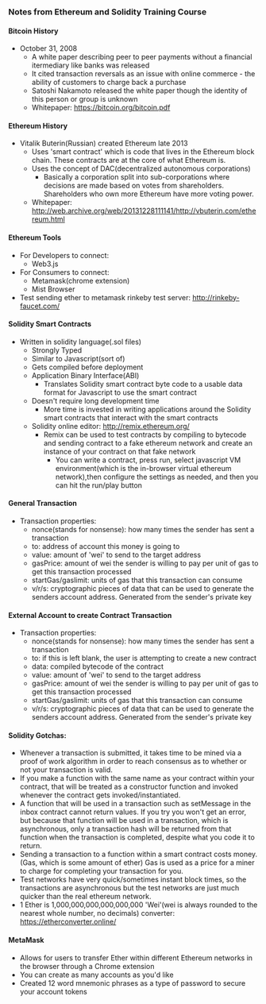 ### Notes from Ethereum and Solidity Training Course

#### Bitcoin History
- October 31, 2008
  - A white paper describing peer to peer payments without a financial itermediary like banks was released
  -  It cited transaction reversals as an issue with online commerce - the ability of customers to charge back a purchase
  - Satoshi Nakamoto released the white paper though the identity of this person or group is unknown
  - Whitepaper: https://bitcoin.org/bitcoin.pdf

#### Ethereum History
- Vitalik Buterin(Russian) created Ethereum late 2013
  - Uses 'smart contract' which is code that lives in the Ethereum block chain. These contracts are at the core of what Ethereum is. 
  - Uses the concept of DAC(decentralized autonomous corporations)
    - Basically a corporation split into sub-corporations where decisions are made based on votes from shareholders. Shareholders who own more Ethereum have more voting power.
  - Whitepaper: http://web.archive.org/web/20131228111141/http://vbuterin.com/ethereum.html


#### Ethereum Tools
- For Developers to connect:
  - Web3.js
- For Consumers to connect:
  - Metamask(chrome extension)
  - Mist Browser
- Test sending ether to metamask rinkeby test server: http://rinkeby-faucet.com/

#### Solidity Smart Contracts
- Written in solidity language(.sol files)
  - Strongly Typed
  - Similar to Javascript(sort of)
  - Gets compiled before deployment
  - Application Binary Interface(ABI)
    - Translates Solidity smart contract byte code to a usable data format for Javascript to use the smart contract
  - Doesn't require long development time
    - More time is invested in writing applications around the Solidity smart contracts that interact with the smart contracts
  - Solidity online editor: http://remix.ethereum.org/
    - Remix can be used to test contracts by compiling to bytecode and sending contract to a fake ethereum network and create an instance of your contract on that fake network
      - You can write a contract, press run, select javascript VM environment(which is the in-browser virtual ethereum network),then configure the settings as needed, and then you can hit the run/play button


#### General Transaction
- Transaction properties:
  - nonce(stands for nonsense): how many times the sender has sent a transaction
  - to: address of account this money is going to
  - value: amount of 'wei' to send to the target address
  - gasPrice: amount of wei the sender is willing to pay per unit of gas to get this transaction processed
  - startGas/gaslimit: units of gas that this transaction can consume
  - v/r/s: cryptographic pieces of data that can be used to generate the senders account address. Generated from the sender's private key

#### External Account to create Contract Transaction
- Transaction properties:
  - nonce(stands for nonsense): how many times the sender has sent a transaction
  - to: if this is left blank, the user is attempting to create a new contract
  - data: compiled bytecode of the contract
  - value: amount of 'wei' to send to the target address
  - gasPrice: amount of wei the sender is willing to pay per unit of gas to get this transaction processed
  - startGas/gaslimit: units of gas that this transaction can consume
  - v/r/s: cryptographic pieces of data that can be used to generate the senders account address. Generated from the sender's private key

#### Solidity Gotchas:
- Whenever a transaction is submitted, it takes time to be mined via a proof of work algorithm in order to reach consensus as to whether or not your transaction is valid. 
- If you make a function with the same name as your contract within your contract, that will be treated as a constructor function and invoked whenever the contract gets invoked/instantiated.
- A function that will be used in a transaction such as setMessage in the inbox contract cannot return values. If you try you won't get an error, but because that function will be used in a transaction, which is asynchronous, only a transaction hash will be returned from that function when the transaction is completed, despite what you code it to return. 
- Sending a transaction to a function within a smart contract costs money. (Gas, which is some amount of ether) Gas is used as a price for a miner to charge for completing your transaction for you. 
- Test networks have very quick/sometimes instant block times, so the transactions are asynchronous but the test networks are just much quicker than the real ethereum network. 
- 1 Ether is 1,000,000,000,000,000,000 'Wei'(wei is always rounded to the nearest whole number, no decimals) converter: https://etherconverter.online/


#### MetaMask
- Allows for users to transfer Ether within different Ethereum networks in the browser through a Chrome extension
- You can create as many accounts as you'd like
- Created 12 word mnemonic phrases as a type of password to secure your account tokens